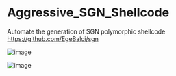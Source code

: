 # Aggressive_SGN_Shellcode

Automate the generation of SGN polymorphic shellcode https://github.com/EgeBalci/sgn

![image](https://github.com/weaselsec/Aggressive_SGN_Shellcode/assets/147257425/7cd94af2-e0c7-437a-83ae-1459bdd12665)

![image](https://github.com/weaselsec/Aggressive_SGN_Shellcode/assets/147257425/6e52093e-b8f2-4e3c-809f-dae406b591c9)


